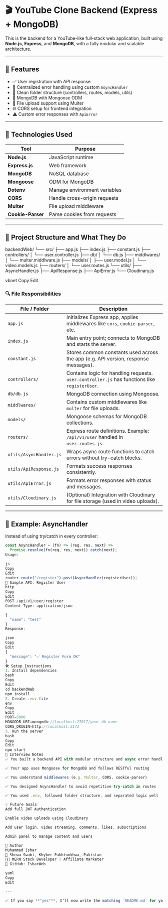 # 🎬 YouTube Clone Backend (Express + MongoDB)

This is the backend for a YouTube-like full-stack web application, built using **Node.js**, **Express**, and **MongoDB**, with a fully modular and scalable architecture.

---

## 🚀 Features

- ✅ User registration with API response
- 🔁 Centralized error handling using custom `AsyncHandler`
- 🧠 Clean folder structure (controllers, routes, models, utils)
- 💾 MongoDB with Mongoose ODM
- 📁 File upload support using Multer
- 🌐 CORS setup for frontend integration
- ⚠️ Custom error responses with `ApiError`

---

## 🧠 Technologies Used

| Tool            | Purpose                        |
|-----------------|--------------------------------|
| **Node.js**     | JavaScript runtime             |
| **Express.js**  | Web framework                  |
| **MongoDB**     | NoSQL database                 |
| **Mongoose**    | ODM for MongoDB                |
| **Dotenv**      | Manage environment variables   |
| **CORS**        | Handle cross-origin requests   |
| **Multer**      | File upload middleware         |
| **Cookie-Parser** | Parse cookies from requests |

---

## 📁 Project Structure and What They Do

backendWeb/
└── src/
├── app.js
├── index.js
├── constant.js
├── controllers/
│ └── user.controller.js
├── db/
│ └── db.js
├── middlwares/
│ └── multer.middlware.js
├── models/
│ ├── user.model.js
│ └── video.models.js
├── routers/
│ └── user.routes.js
└── utils/
├── AsyncHandler.js
├── ApiResponse.js
├── ApiError.js
└── Cloudinary.js

vbnet
Copy
Edit

### 🔍 File Responsibilities

| File / Folder         | Description |
|-----------------------|-------------|
| `app.js`              | Initializes Express app, applies middlewares like `cors`, `cookie-parser`, etc. |
| `index.js`            | Main entry point; connects to MongoDB and starts the server. |
| `constant.js`         | Stores common constants used across the app (e.g. API version, response messages). |
| `controllers/`        | Contains logic for handling requests. `user.controller.js` has functions like `registerUser`. |
| `db/db.js`            | MongoDB connection using Mongoose. |
| `middlwares/`         | Contains custom middlewares like `multer` for file uploads. |
| `models/`             | Mongoose schemas for MongoDB collections. |
| `routers/`            | Express route definitions. Example: `/api/v1/user` handled in `user.routes.js`. |
| `utils/AsyncHandler.js` | Wraps async route functions to catch errors without try-catch blocks. |
| `utils/ApiResponse.js` | Formats success responses consistently. |
| `utils/ApiError.js`   | Formats error responses with status and messages. |
| `utils/Cloudinary.js` | (Optional) Integration with Cloudinary for file storage (used in video uploads). |

---

## 🔄 Example: AsyncHandler

Instead of using try/catch in every controller:

```js
const AsyncHandler = (fn) => (req, res, next) =>
  Promise.resolve(fn(req, res, next)).catch(next);
Usage:

js
Copy
Edit
router.route("/register").post(AsyncHandler(registerUser));
🧪 Sample API: Register User
http
Copy
Edit
POST /api/v1/user/register
Content-Type: application/json

{
  "name": "test"
}
Response:

json
Copy
Edit
{
  "message": "✅ Register Form OK"
}
🛠️ Setup Instructions
1. Install dependencies
bash
Copy
Edit
cd backendWeb
npm install
2. Create .env file
env
Copy
Edit
PORT=5000
MONGODB_URI=mongodb://localhost:27017/your-db-name
CORS_ORIGIN=http://localhost:5173
3. Run the server
bash
Copy
Edit
npm start
📌 Interview Notes
✅ You built a backend API with modular structure and async error handling

✅ Your app uses Mongoose for MongoDB and follows RESTful routing

✅ You understand middlewares (e.g. Multer, CORS, cookie-parser)

✅ You designed AsyncHandler to avoid repetitive try-catch in routes

✅ You used .env, followed folder structure, and separated logic well

💡 Future Goals
Add full JWT Authentication

Enable video uploads using Cloudinary

Add user login, video streaming, comments, likes, subscriptions

Admin panel to manage content and users

👤 Author
Muhammad Ishar
📍 Shewa Swabi, Khyber Pakhtunkhwa, Pakistan
🧑‍💻 MERN Stack Developer | Affiliate Marketer
🔗 GitHub: IsharWeb

yaml
Copy
Edit

---

✅ If you say **"yes"**, I’ll now write the matching `README.md` for your **frontend (Vite + React + Tailwind)** with the same clarity and structure.







